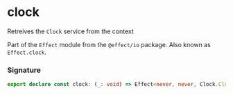 # clock

Retreives the `Clock` service from the context

Part of the `Effect` module from the `@effect/io` package. Also known as `Effect.clock`.

### Signature

```typescript
export declare const clock: (_: void) => Effect<never, never, Clock.Clock>
```
